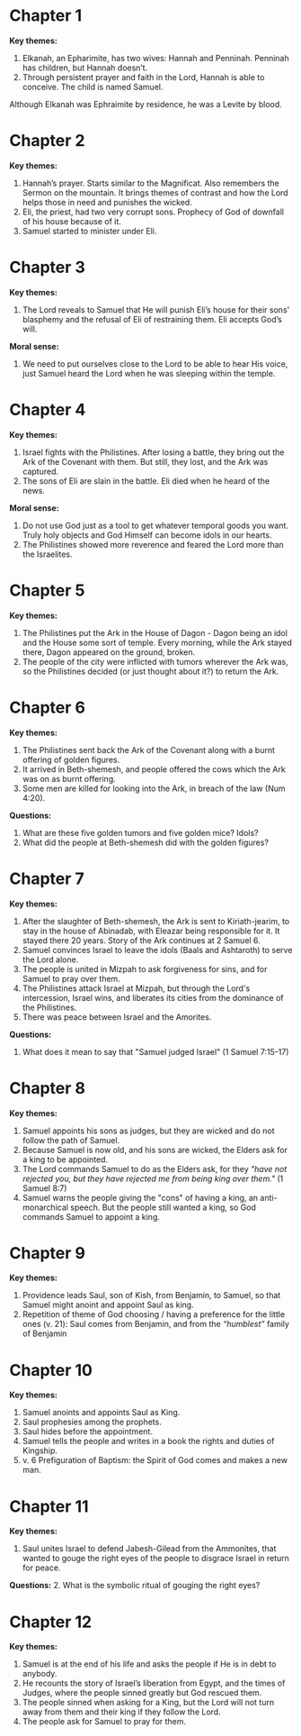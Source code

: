 # Chapter 1
**Key themes:**
1. Elkanah, an Epharimite, has two wives: Hannah and Penninah. Penninah has children, but Hannah doesn’t.
2. Through persistent prayer and faith in the Lord, Hannah is able to conceive. The child is named Samuel.

Although Elkanah was Ephraimite by residence, he was a Levite by blood.
# Chapter 2
**Key themes:**
1. Hannah’s prayer. Starts similar to the Magnificat. Also remembers the Sermon on the mountain. It brings themes of contrast and how the Lord helps those in need and punishes the wicked.
2. Eli, the priest, had two very corrupt sons. Prophecy of God of downfall of his house because of it.
3. Samuel started to minister under Eli.
# Chapter 3
**Key themes:**
1. The Lord reveals to Samuel that He will punish Eli’s house for their sons’ blasphemy and the refusal of Eli of restraining them. Eli accepts God’s will.

**Moral sense:**
1. We need to put ourselves close to the Lord to be able to hear His voice, just Samuel heard the Lord when he was sleeping within the temple.
# Chapter 4
**Key themes:**
1. Israel fights with the Philistines. After losing a battle, they bring out the Ark of the Covenant with them. But still, they lost, and the Ark was captured.
2. The sons of Eli are slain in the battle. Eli died when he heard of the news.

**Moral sense:**
1. Do not use God just as a tool to get whatever temporal goods you want. Truly holy objects and God Himself can become idols in our hearts.
2. The Philistines showed more reverence and feared the Lord more than the Israelites.
# Chapter 5
**Key themes:**
1. The Philistines put the Ark in the House of Dagon - Dagon being an idol and the House some sort of temple. Every morning, while the Ark stayed there, Dagon appeared on the ground, broken.
2. The people of the city were inflicted with tumors wherever the Ark was, so the Philistines decided (or just thought about it?) to return the Ark.
# Chapter 6
**Key themes:**
1. The Philistines sent back the Ark of the Covenant along with a burnt offering of golden figures.
2. It arrived in Beth-shemesh, and people offered the cows which the Ark was on as burnt offering.
3. Some men are killed for looking into the Ark, in breach of the law (Num 4:20).

**Questions:**
1. What are these five golden tumors and five golden mice? Idols?
2. What did the people at Beth-shemesh did with the golden figures?
# Chapter 7
**Key themes:**
1. After the slaughter of Beth-shemesh, the Ark is sent to Kiriath-jearim, to stay in the house of Abinadab, with Eleazar being responsible for it. It stayed there 20 years. Story of the Ark continues at 2 Samuel 6.
2. Samuel convinces Israel to leave the idols (Baals and Ashtaroth) to serve the Lord alone.
3. The people is united in Mizpah to ask forgiveness for sins, and for Samuel to pray over them.
4. The Philistines attack Israel at Mizpah, but through the Lord's intercession, Israel wins, and liberates its cities from the dominance of the Philistines.
5. There was peace between Israel and the Amorites.

**Questions:**
1. What does it mean to say that "Samuel judged Israel" (1 Samuel 7:15-17)
# Chapter 8
**Key themes:**
1. Samuel appoints his sons as judges, but they are wicked and do not follow the path of Samuel.
2. Because Samuel is now old, and his sons are wicked, the Elders ask for a king to be appointed.
3. The Lord commands Samuel to do as the Elders ask, for they *"have not rejected you, but they have rejected me from being king over them."* (1 Samuel 8:7)
4. Samuel warns the people giving the "cons" of having a king, an anti-monarchical speech. But the people still wanted a king, so God commands Samuel to appoint a king.
# Chapter 9
**Key themes:**
1. Providence leads Saul, son of Kish, from Benjamin, to Samuel, so that Samuel might anoint and appoint Saul as king.
2. Repetition of theme of God choosing / having a preference for the little ones (v. 21): Saul comes from Benjamin, and from the *“humblest”* family of Benjamin
# Chapter 10
**Key themes:**
1. Samuel anoints and appoints Saul as King.
2. Saul prophesies among the prophets.
3. Saul hides before the appointment.
4. Samuel tells the people and writes in a book the rights and duties of Kingship.
5. v. 6 Prefiguration of Baptism: the Spirit of God comes and makes a new man.
# Chapter 11
**Key themes:**
1. Saul unites Israel to defend Jabesh-Gilead from the Ammonites, that wanted to gouge the right eyes of the people to disgrace Israel in return for peace. 

**Questions:**
2. What is the symbolic ritual of gouging the right eyes?
# Chapter 12
**Key themes:**
1. Samuel is at the end of his life and asks the people if He is in debt to anybody.
2. He recounts the story of Israel’s liberation from Egypt, and the times of Judges, where the people sinned greatly but God rescued them.
3. The people sinned when asking for a King, but the Lord will not turn away from them and their king if they follow the Lord.
4. The people ask for Samuel to pray for them.

